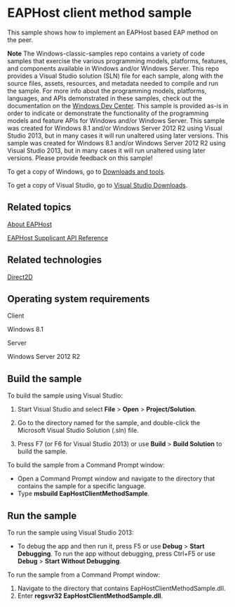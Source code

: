 EAPHost client method sample
============================

This sample shows how to implement an EAPHost based EAP method on the peer.

**Note**  The Windows-classic-samples repo contains a variety of code samples that exercise the various programming models, platforms, features, and components available in Windows and/or Windows Server. This repo provides a Visual Studio solution (SLN) file for each sample, along with the source files, assets, resources, and metadata needed to compile and run the sample. For more info about the programming models, platforms, languages, and APIs demonstrated in these samples, check out the documentation on the [Windows Dev Center](https://dev.windows.com). This sample is provided as-is in order to indicate or demonstrate the functionality of the programming models and feature APIs for Windows and/or Windows Server. This sample was created for Windows 8.1 and/or Windows Server 2012 R2 using Visual Studio 2013, but in many cases it will run unaltered using later versions. This sample was created for Windows 8.1 and/or Windows Server 2012 R2 using Visual Studio 2013, but in many cases it will run unaltered using later versions. Please provide feedback on this sample!

To get a copy of Windows, go to [Downloads and tools](http://go.microsoft.com/fwlink/p/?linkid=301696).

To get a copy of Visual Studio, go to [Visual Studio Downloads](http://go.microsoft.com/fwlink/p/?linkid=301697).

Related topics
--------------

[About EAPHost](http://msdn.microsoft.com/en-us/library/windows/desktop/bb309008)

[EAPHost Supplicant API Reference](http://msdn.microsoft.com/en-us/library/windows/desktop/aa363918)

Related technologies
--------------------

[Direct2D](http://msdn.microsoft.com/en-us/library/windows/desktop/dd370990)

Operating system requirements
-----------------------------

Client

Windows 8.1

Server

Windows Server 2012 R2

Build the sample
----------------

To build the sample using Visual Studio:

1.  Start Visual Studio and select **File** \> **Open** \> **Project/Solution**.

2.  Go to the directory named for the sample, and double-click the Microsoft Visual Studio Solution (.sln) file.

3.  Press F7 (or F6 for Visual Studio 2013) or use **Build** \> **Build Solution** to build the sample.

To build the sample from a Command Prompt window:

-   Open a Command Prompt window and navigate to the directory that contains the sample for a specific language.
-   Type **msbuild EapHostClientMethodSample**.

Run the sample
--------------

To run the sample using Visual Studio 2013:

-   To debug the app and then run it, press F5 or use **Debug** \> **Start Debugging**. To run the app without debugging, press Ctrl+F5 or use **Debug** \> **Start Without Debugging**.

To run the sample from a Command Prompt window:

1.  Navigate to the directory that contains EapHostClientMethodSample.dll.
2.  Enter **regsvr32 EapHostClientMethodSample.dll**.

